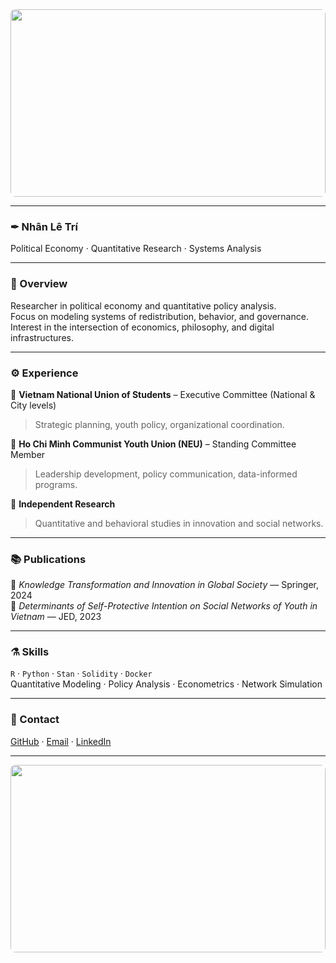 <div align="center">
  <img src="https://i.imgur.com/n3y46Y2.jpg" style="width: 100%; max-height: 300px; object-fit: cover; border-radius: 8px;">
</div>

---

### ✒︎ Nhân Lê Trí  
Political Economy · Quantitative Research · Systems Analysis  

---

### 📖 Overview  
Researcher in political economy and quantitative policy analysis.  
Focus on modeling systems of redistribution, behavior, and governance.  
Interest in the intersection of economics, philosophy, and digital infrastructures.  

---

### ⚙︎ Experience  
📜 **Vietnam National Union of Students** – Executive Committee (National & City levels)  
> Strategic planning, youth policy, organizational coordination.  

📜 **Ho Chi Minh Communist Youth Union (NEU)** – Standing Committee Member  
> Leadership development, policy communication, data-informed programs.  

📜 **Independent Research**  
> Quantitative and behavioral studies in innovation and social networks.  

---

### 📚 Publications  
📖 *Knowledge Transformation and Innovation in Global Society* — Springer, 2024  
📖 *Determinants of Self-Protective Intention on Social Networks of Youth in Vietnam* — JED, 2023  

---

### ⚗︎ Skills  
`R` · `Python` · `Stan` · `Solidity` · `Docker`  
Quantitative Modeling · Policy Analysis · Econometrics · Network Simulation  

---

### 📮 Contact  
[GitHub](https://github.com/yourusername) · [Email](mailto:your.email@example.com) · [LinkedIn](https://linkedin.com/in/your-linkedin)  

---

<div align="center">
  <img src="https://i.imgur.com/WpGqeip.jpg" style="width: 100%; max-height: 300px; object-fit: cover; border-radius: 8px;">
</div>
